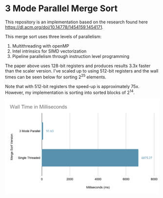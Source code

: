 # 3 Mode Parallel Merge Sort

This repository is an implementation based on the research found here <a>https://dl.acm.org/doi/10.14778/1454159.1454171</a>.

This merge sort uses three levels of parallelism:
1. Multithreading with openMP
2. Intel intrinsics for SIMD vectorization
3. Pipeline parallelism through instruction level programming

The paper above uses 128-bit registers and produces results 3.3x faster than the scaler version. I've scaled up to using 512-bit registers and the wall times can be seen below for sorting 2<sup>25</sup> elements.

Note that with 512-bit registers the speed-up is approximately 75x. However, my implementation is sorting into sorted blocks of 2<sup>14</sup>. 

![wall_times](./mergeSortWallTimes.png)
